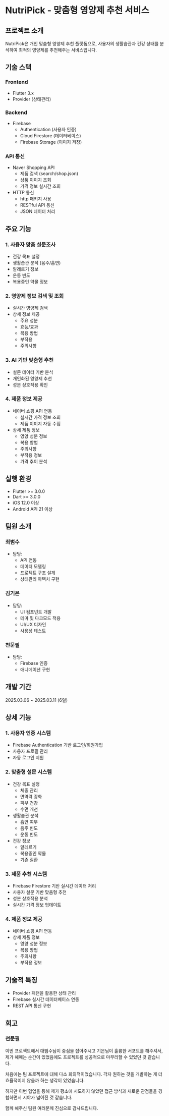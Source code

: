 # NutriPick - 맞춤형 영양제 추천 서비스

## 프로젝트 소개
NutriPick은 개인 맞춤형 영양제 추천 플랫폼으로, 사용자의 생활습관과 건강 상태를 분석하여 최적의 영양제를 추천해주는 서비스입니다.

## 기술 스택
### Frontend
- Flutter 3.x
- Provider (상태관리)

### Backend
- Firebase
  - Authentication (사용자 인증)
  - Cloud Firestore (데이터베이스)
  - Firebase Storage (이미지 저장)

### API 통신
- Naver Shopping API
  - 제품 검색 (search/shop.json)
  - 상품 이미지 조회
  - 가격 정보 실시간 조회
- HTTP 통신
  - http 패키지 사용
  - RESTful API 통신
  - JSON 데이터 처리

## 주요 기능

### 1. 사용자 맞춤 설문조사
- 건강 목표 설정
- 생활습관 분석 (음주/흡연)
- 알레르기 정보
- 운동 빈도
- 복용중인 약물 정보

### 2. 영양제 정보 검색 및 조회
- 실시간 영양제 검색
- 상세 정보 제공
  - 주요 성분
  - 효능/효과
  - 복용 방법
  - 부작용
  - 주의사항

### 3. AI 기반 맞춤형 추천
- 설문 데이터 기반 분석
- 개인화된 영양제 추천
- 성분 상호작용 확인

### 4. 제품 정보 제공
- 네이버 쇼핑 API 연동
  - 실시간 가격 정보 조회
  - 제품 이미지 자동 수집
- 상세 제품 정보
  - 영양 성분 정보
  - 복용 방법
  - 주의사항
  - 부작용 정보
  - 가격 추이 분석

## 실행 환경
- Flutter >= 3.0.0
- Dart >= 3.0.0
- iOS 12.0 이상
- Android API 21 이상

## 팀원 소개

### 최범수
- 담당: 
  - API 연동
  - 데이터 모델링
  - 프로젝트 구조 설계
  - 상태관리 아텍처 구현


### 김기은
- 담당:
  - UI 컴포넌트 개발
  - 테마 및 다크모드 적용
  - UI/UX 디자인
  - 사용성 테스트

### 천문필
- 담당:
  - Firebase 인증
  - 애니메이션 구현


## 개발 기간
2025.03.06 ~ 2025.03.11 (6일)

## 상세 기능

### 1. 사용자 인증 시스템
- Firebase Authentication 기반 로그인/회원가입
- 사용자 프로필 관리
- 자동 로그인 지원

### 2. 맞춤형 설문 시스템
- 건강 목표 설정
  - 체중 관리
  - 면역력 강화
  - 피부 건강
  - 수면 개선
- 생활습관 분석
  - 흡연 여부
  - 음주 빈도
  - 운동 빈도
- 건강 정보
  - 알레르기
  - 복용중인 약물
  - 기존 질환

### 3. 제품 추천 시스템
- Firebase Firestore 기반 실시간 데이터 처리
- 사용자 설문 기반 맞춤형 추천
- 성분 상호작용 분석
- 실시간 가격 정보 업데이트

### 4. 제품 정보 제공
- 네이버 쇼핑 API 연동
- 상세 제품 정보
  - 영양 성분 정보
  - 복용 방법
  - 주의사항
  - 부작용 정보

## 기술적 특징
- Provider 패턴을 활용한 상태 관리
- Firebase 실시간 데이터베이스 연동
- REST API 통신 구현

## 회고
### 천문필
이번 프로젝트에서 대범수님이 중심을 잡아주시고 기은님이 훌륭한 서포트를 해주셔서, 제가 헤매는 순간이 있었음에도 프로젝트를 성공적으로 마무리할 수 있었던 것 같습니다.

처음에는 팀 프로젝트에 대해 다소 회의적이었습니다. 각자 원하는 것을 개발하는 게 더 효율적이지 않을까 하는 생각이 있었습니다.

하지만 이번 협업을 통해 제가 평소에 시도하지 않았던 접근 방식과 새로운 관점들을 경험하면서 시야가 넓어진 것 같습니다.

함께 해주신 팀원 여러분께 진심으로 감사드립니다.
